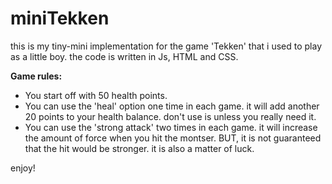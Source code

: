 # miniTekken

this is my tiny-mini implementation for the game 'Tekken' that i used to play as a little boy.
the code is written in Js, HTML and CSS.

<b>Game rules:</b>
* You start off with 50 health points.
* You can use the 'heal' option one time in each game. it will add another 20 points to your health balance. don't use is unless you really need it.
* You can use the 'strong attack' two times in each game. it will increase the amount of force when you hit the montser. BUT, it is not guaranteed that the hit would be stronger. it is also a matter of luck.


enjoy!
